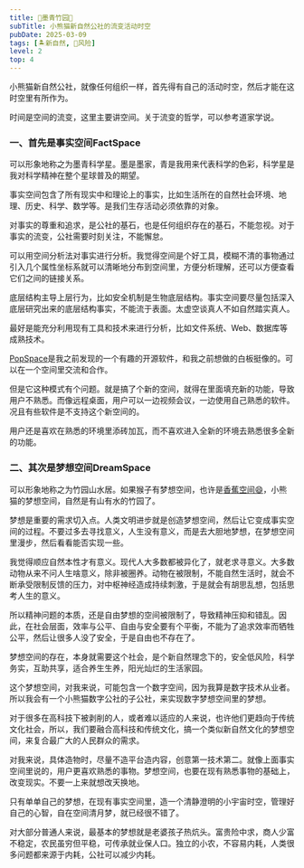 ```yaml
---
title: 🎋墨青竹园🐼
subTitle: 小熊猫新自然公社的流变活动时空
pubDate: 2025-03-09
tags: [🏝新自然, 🌋风险]
level: 2
top: 4
---
```


小熊猫新自然公社，就像任何组织一样，首先得有自己的活动时空，然后才能在这时空里有所作为。

时间是空间的流变，这里主要讲空间。关于流变的哲学，可以参考道家学说。

### 一、首先是事实空间FactSpace

可以形象地称之为墨青科学星。墨是墨家，青是我用来代表科学的色彩，科学星是我对科学精神在整个星球普及的期望。

事实空间包含了所有现实中和理论上的事实，比如生活所在的自然社会环境、地理、历史、科学、数学等。是我们生存活动必须依靠的对象。

对事实的尊重和追求，是公社的基石，也是任何组织存在的基石，不能忽视。对于事实的流变，公社需要时刻关注，不能懈怠。

可以用空间分析法对事实进行分析。我觉得空间是个好工具，模糊不清的事物通过引入几个属性坐标系就可以清晰地分布到空间里，方便分析理解，还可以方便查看它们之间的链接关系。

底层结构主导上层行为，比如安全机制是生物底层结构。事实空间要尽量包括深入底层研究出来的底层结构事实，不能流于表面。太虚空谈真人不如自然踏实真人。

最好是能充分利用现有工具和技术来进行分析，比如文件系统、Web、数据库等成熟技术。

[PopSpace](https://popspace.io/)是我之前发现的一个有趣的开源软件，和我之前想做的白板挺像的。可以在一个空间里交流和合作。

但是它这种模式有个问题。就是搞了个新的空间，就得在里面填充新的功能，导致用户不熟悉。而像远程桌面，用户可以一边视频会议，一边使用自己熟悉的软件。况且有些软件是不支持这个新空间的。

用户还是喜欢在熟悉的环境里添砖加瓦，而不喜欢进入全新的环境去熟悉很多全新的功能。

### 二、其次是梦想空间DreamSpace

可以形象地称之为竹园山水居。如果猴子有梦想空间，也许是[香蕉空间😄](https://www.bananaspace.org/)，小熊猫的梦想空间，自然是有山有水的竹园了。

梦想是重要的需求切入点。人类文明进步就是创造梦想空间，然后让它变成事实空间的过程。不要过多去寻找意义，人生没有意义，而是去大胆地梦想，在梦想空间里漫步，然后看看能否实现一些。

我觉得顺应自然本性才有意义。现代人大多数都被异化了，就老求寻意义。大多数动物从来不问人生啥意义，除非被圈养。动物在被限制，不能自然生活时，就会不断承受限制反馈的压力，对中枢神经造成持续刺激，于是就会有胡思乱想，包括思考人生的意义。

所以精神问题的本质，还是自由梦想的空间被限制了，导致精神压抑和错乱。因此，在社会层面，效率与公平、自由与安全要有个平衡，不能为了追求效率而牺牲公平，然后让很多人没了安全，于是自由也不存在了。

梦想空间的存在，本身就需要这个社会，是个新自然理念下的，安全低风险，科学务实，互助共享，适合养生生养，阳光灿烂的生活家园。

这个梦想空间，对我来说，可能包含一个数字空间，因为我算是数字技术从业者。所以我会有一个小熊猫数字公社的子公社，来实现数字梦想空间里的梦想。

对于很多在高科技下被剥削的人，或者难以适应的人来说，也许他们更趋向于传统文化社会，所以，我们要融合高科技和传统文化，搞一个类似新自然文化的梦想空间，来复合最广大的人民群众的需求。

对我来说，具体造物时，尽量不造平台造内容，创意第一技术第二。就像上面事实空间里说的，用户更喜欢熟悉的事物。梦想空间，也要在现有熟悉事物的基础上，改变现实。不要一上来就想改天换地。

只有单单自己的梦想，在现有事实空间里，造一个清静澄明的小宇宙时空，管理好自己的心智，自在空间清月梦，就已经很不错了。

对大部分普通人来说，最基本的梦想就是老婆孩子热炕头。富贵险中求，商人少富不稳定，农民虽穷但平稳，可传承就业保人口。独立的小农，不容易内耗，人类很多问题都来源于内耗，公社可以减少内耗。
